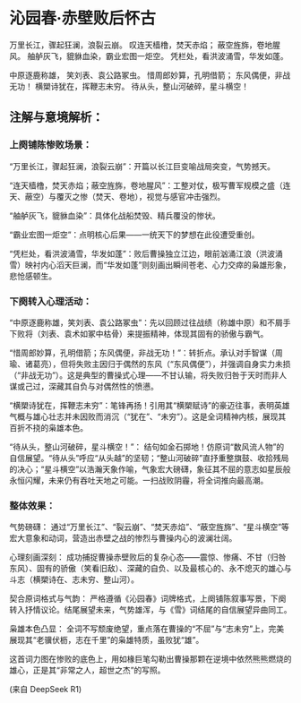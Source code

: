 # 沁园春·赤壁败后怀古

万里长江，骤起狂澜，浪裂云崩。
叹连天樯橹，焚天赤焰；
蔽空旌旆，卷地腥风。
舳舻灰飞，貔貅血染，霸业宏图一炬空。
凭栏处，看洪波涌雪，华发如蓬。

中原逐鹿称雄，
笑刘表、袁公路冢虫。
惜周郎妙算，孔明借箭；
东风偶便，非战无功！
横槊诗犹在，挥鞭志未穷。
待从头，整山河破碎，星斗横空！

## 注解与意境解析：

### 上阕铺陈惨败场景：

“万里长江，骤起狂澜，浪裂云崩”：开篇以长江巨变喻战局突变，气势撼天。

“连天樯橹，焚天赤焰；蔽空旌旆，卷地腥风”：工整对仗，极写曹军规模之盛（连天、蔽空）与覆灭之惨（焚天、卷地），视觉与感官冲击强烈。

“舳舻灰飞，貔貅血染”：具体化战船焚毁、精兵覆没的惨状。

“霸业宏图一炬空”：点明核心后果——一统天下的梦想在此役遭受重创。

“凭栏处，看洪波涌雪，华发如蓬”：败后曹操独立江边，眼前汹涌江浪（洪波涌雪）映衬内心滔天巨澜，而“华发如蓬”则刻画出瞬间苍老、心力交瘁的枭雄形象，悲怆感顿生。

### 下阕转入心理活动：

“中原逐鹿称雄，笑刘表、袁公路冢虫”：先以回顾过往战绩（称雄中原）和不屑手下败将（刘表、袁术如冢中枯骨）来提振精神，体现其固有的骄傲与霸气。

“惜周郎妙算，孔明借箭；东风偶便，非战无功！”：转折点。承认对手智谋（周瑜、诸葛亮），但将失败主因归于偶然的东风（“东风偶便”），并强调自身实力未损（“非战无功”）。这是典型的曹操式心理——不甘认输，将失败归咎于天时而非人谋或己过，深藏其自负与对偶然性的愤懑。

“横槊诗犹在，挥鞭志未穷”：笔锋再扬！引用其“横槊赋诗”的豪迈往事，表明英雄气概与雄心壮志并未因败而消沉（“犹在”、“未穷”）。这是全词精神内核，展现其百折不挠的枭雄本色。

“待从头，整山河破碎，星斗横空！”： 结句如金石掷地！仿原词“数风流人物”的自信展望。“待从头”呼应“从头越”的坚韧；“整山河破碎”直抒重整旗鼓、收拾残局的决心；“星斗横空”以浩瀚天象作喻，气象宏大磅礴，象征其不屈的意志如星辰般永恒闪耀，未来仍有吞吐天地之可能。一扫战败阴霾，将全词推向最高潮。

### 整体效果：

气势磅礴： 通过“万里长江”、“裂云崩”、“焚天赤焰”、“蔽空旌旆”、“星斗横空”等宏大意象和动词，营造出赤壁之战的惨烈与曹操内心的波澜壮阔。

心理刻画深刻： 成功捕捉曹操赤壁败后的复杂心态——震惊、惨痛、不甘（归咎东风）、固有的骄傲（笑看旧敌）、深藏的自负、以及最核心的、永不熄灭的雄心与斗志（横槊诗在、志未穷、整山河）。

契合原词格式与气韵： 严格遵循《沁园春》词牌格式，上阕铺陈叙事写景，下阕转入抒情议论。结尾展望未来，气势雄浑，与《雪》词结尾的自信展望异曲同工。

枭雄本色凸显： 全词不写颓废绝望，重点落在曹操的“不屈”与“志未穷”上，完美展现其“老骥伏枥，志在千里”的枭雄特质，虽败犹“雄”。

这首词力图在惨败的底色上，用如椽巨笔勾勒出曹操那颗在逆境中依然熊熊燃烧的雄心，正是其“非常之人，超世之杰”的写照。

(来自 DeepSeek R1)

